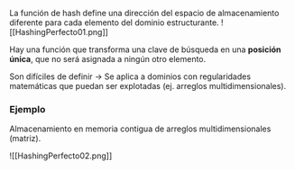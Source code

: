 La función de hash define una dirección del espacio de almacenamiento diferente para cada elemento del dominio estructurante.
![[HashingPerfecto01.png]]

Hay una función que transforma una clave de búsqueda en una **posición única**, que no será asignada a ningún otro elemento.

Son difíciles de definir → Se aplica a dominios con regularidades matemáticas que puedan ser explotadas (ej. arreglos multidimensionales).


### Ejemplo
Almacenamiento en memoria contigua de arreglos multidimensionales (matriz).

![[HashingPerfecto02.png]]